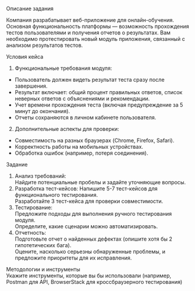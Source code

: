 Описание задания

Компания разрабатывает веб-приложение для онлайн-обучения. Основная
функциональность платформы — возможность прохождения тестов
пользователями и получения отчетов о результатах. Вам необходимо
протестировать новый модуль приложения, связанный с анализом
результатов тестов.

Условия кейса
1. Функциональные требования модуля:
- Пользователь должен видеть результат теста сразу после завершения.
- Результат включает: общий процент правильных ответов, список
неверных ответов с объяснениями и рекомендации.
- Учет времени прохождения теста (включая предупреждение за 5
минут до окончания).
- Отчеты сохраняются в личном кабинете пользователя.
2. Дополнительные аспекты для проверки:
- Совместимость на разных браузерах (Chrome, Firefox, Safari).
- Корректность работы на мобильных устройствах.
- Обработка ошибок (например, потеря соединения).

Задание
1. Анализ требований:\
Найдите потенциальные пробелы и задайте уточняющие вопросы.
2. Разработка тест-кейсов:
Напишите 5-7 тест-кейсов для функционального тестирования.\
Разработайте 3 тест-кейса для проверки совместимости.
3. Тестирование:\
Предложите подходы для выполнения ручного тестирования модуля.\
Определите, какие сценарии можно автоматизировать.
4. Отчетность:\
Подготовьте отчет о найденных дефектах (опишите хотя бы 2
гипотетических бага).\
Оцените, насколько серьезны обнаруженные проблемы, и предложите
приоритеты для их исправления.

Методологии и инструменты\
Укажите инструменты, которые вы бы использовали (например, Postman для API, BrowserStack для кроссбраузерного тестирования)
